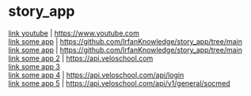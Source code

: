 # story_app

[link youtube](https://www.youtube.com) | https://www.youtube.com <br>
[link some app](https://github.com/IrfanKnowledge/story_app/tree/main) | https://github.com/IrfanKnowledge/story_app/tree/main <br>
[link some app](https://github.com/IrfanKnowledge/story_app/tree/main/.email_verify) | https://github.com/IrfanKnowledge/story_app/tree/main <br>
[link some app 2](https://api.veloschool.com) | https://api.veloschool.com <br>
[link some app 3](https://api.veloschool.com/.well-known/assetlinks.json) <br>
[link some app 4](https://api.veloschool.com/api/login) | https://api.veloschool.com/api/login <br>
[link some app 5](https://api.veloschool.com/api/v1/general/socmed) | https://api.veloschool.com/api/v1/general/socmed <br>
